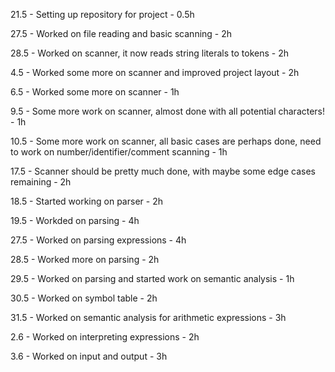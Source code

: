 21.5 - Setting up repository for project - 0.5h

27.5 - Worked on file reading and basic scanning - 2h

28.5 - Worked on scanner, it now reads string literals to tokens - 2h

4.5  - Worked some more on scanner and improved project layout - 2h

6.5  - Worked some more on scanner - 1h

9.5  - Some more work on scanner, almost done with all potential characters! - 1h

10.5 - Some more work on scanner, all basic cases are perhaps done, need to work on number/identifier/comment scanning - 1h

17.5 - Scanner should be pretty much done, with maybe some edge cases remaining - 2h

18.5 - Started working on parser - 2h

19.5 - Workded on parsing - 4h

27.5 - Worked on parsing expressions - 4h

28.5 - Worked more on parsing - 2h

29.5 - Worked on parsing and started work on semantic analysis - 1h

30.5 - Worked on symbol table - 2h

31.5 - Worked on semantic analysis for arithmetic expressions - 3h

2.6 - Worked on interpreting expressions - 2h

3.6 - Worked on input and output - 3h
